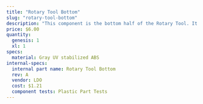 ```yaml
---
title: "Rotary Tool Bottom"
slug: "rotary-tool-bottom"
description: "This component is the bottom half of the Rotary Tool. It fits the 24V Rotary Tool Motor, and allows the axis of rotation to be adjusted +/- 70 degrees from vertical."
price: $6.00
quantity:
  genesis: 1
  xl: 1
specs:
  material: Gray UV stabilized ABS
internal-specs:
  internal part name: Rotary Tool Bottom
  rev: A
  vendor: LDO
  cost: $1.21
  component tests: Plastic Part Tests
---
```

